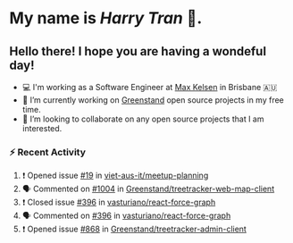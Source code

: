 #  My name is  *Harry Tran* 👋.
## Hello there! I hope you are having a wondeful day! 

- 💻 I'm working as a Software Engineer at [Max Kelsen](https://maxkelsen.com/) in Brisbane 🇦🇺
- 🌱 I’m currently working on [Greenstand](https://github.com/Greenstand) open source projects in my free time.
- 👯 I’m looking to collaborate on any open source projects that I am interested.

### :zap: Recent Activity
<!--START_SECTION:activity-->
1. ❗️ Opened issue [#19](https://github.com/viet-aus-it/meetup-planning/issues/19) in [viet-aus-it/meetup-planning](https://github.com/viet-aus-it/meetup-planning)
2. 🗣 Commented on [#1004](https://github.com/Greenstand/treetracker-web-map-client/issues/1004) in [Greenstand/treetracker-web-map-client](https://github.com/Greenstand/treetracker-web-map-client)
3. ❗️ Closed issue [#396](https://github.com/vasturiano/react-force-graph/issues/396) in [vasturiano/react-force-graph](https://github.com/vasturiano/react-force-graph)
4. 🗣 Commented on [#396](https://github.com/vasturiano/react-force-graph/issues/396) in [vasturiano/react-force-graph](https://github.com/vasturiano/react-force-graph)
5. ❗️ Opened issue [#868](https://github.com/Greenstand/treetracker-admin-client/issues/868) in [Greenstand/treetracker-admin-client](https://github.com/Greenstand/treetracker-admin-client)
<!--END_SECTION:activity-->

<!--

Here are some ideas to get you started:

- 🔭 I’m currently working on ...
- 🌱 I’m currently learning ...
- 👯 I’m looking to collaborate on ...
- 🤔 I’m looking for help with ...
- 💬 Ask me about ...
- 📫 How to reach me: ...
- 😄 Pronouns: ...
- ⚡ Fun fact: ...
# title 1
## title 2
### title 3
#### title 4
##### title 5
###### title 6

Text that is **bold**, *italic* and ~~strikethrough~~

* [ ] Item 2
   * [x] Sub Item 2b
* [ ] Item 1

1. Item 1
   1. Item 1
1. Item 2

| Column 1 | Column 2 | Column 3 |
| :--- | :---: | ---: |
| Row 1a | Row 1b | Row 1c |
| Row 2a | Row 2b | Row 2c |

This is a [link](https://mlh.io)

this is inline `code`, here is a block of code below 👇

```ts
const name: string = 'Eddie Jaoude';

// log name
console.log(name);
```

> I am a quote to give context

I am normal text talking about the above quote ☝️ 
-->
